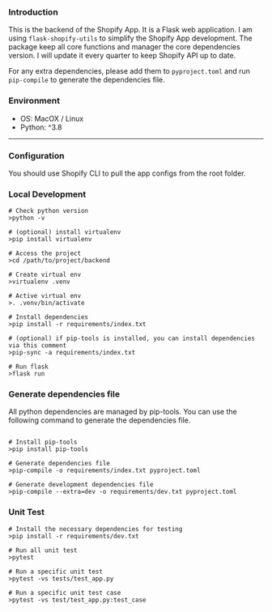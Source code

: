 ### Introduction

This is the backend of the Shopify App. It is a Flask web application.
I am using `flask-shopify-utils` to simplify the Shopify App development.
The package keep all core functions and manager the core dependencies version. 
I will update it every quarter to keep Shopify API up to date.

For any extra dependencies, please add them to `pyproject.toml` and run `pip-compile` to generate the dependencies file.

### Environment

- OS: MacOX / Linux 
- Python: ^3.8

---

### Configuration

You should use Shopify CLI to pull the app configs from the root folder.

### Local Development

```shell
# Check python version
>python -v

# (optional) install virtualenv
>pip install virtualenv

# Access the project
>cd /path/to/project/backend

# Create virtual env
>virtualenv .venv

# Active virtual env
>. .venv/bin/activate

# Install dependencies
>pip install -r requirements/index.txt

# (optional) if pip-tools is installed, you can install dependencies via this comment
>pip-sync -a requirements/index.txt

# Run flask 
>flask run
```

### Generate dependencies file

All python dependencies are managed by pip-tools. You can use the following command to generate the dependencies file.

```shell

# Install pip-tools
>pip install pip-tools

# Generate dependencies file
>pip-compile -o requirements/index.txt pyproject.toml

# Generate development dependencies file
>pip-compile --extra=dev -o requirements/dev.txt pyproject.toml

```

### Unit Test

```shell
# Install the necessary dependencies for testing
>pip install -r requirements/dev.txt

# Run all unit test
>pytest

# Run a specific unit test
>pytest -vs tests/test_app.py

# Run a specific unit test case
>pytest -vs test/test_app.py:test_case
```